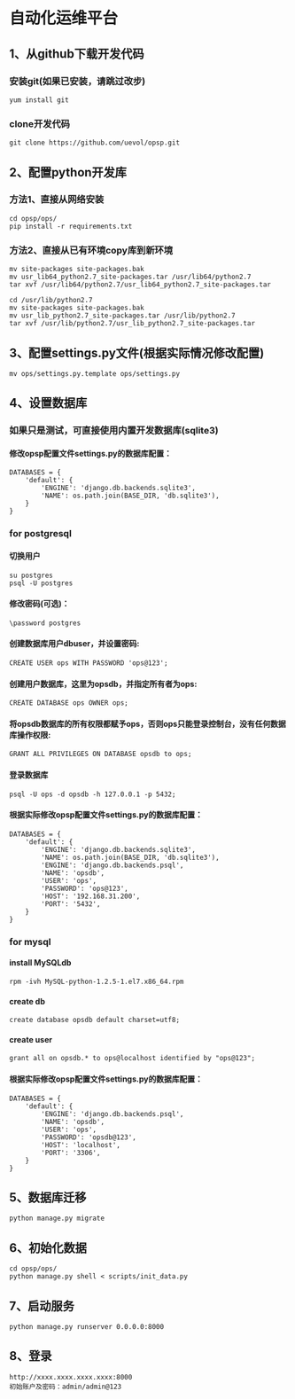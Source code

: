# 自动化运维平台

## 1、从github下载开发代码

### 安装git(如果已安装，请跳过改步)
```
yum install git
```

### clone开发代码
```
git clone https://github.com/uevol/opsp.git
```

## 2、配置python开发库

### 方法1、直接从网络安装
```
cd opsp/ops/
pip install -r requirements.txt
```

### 方法2、直接从已有环境copy库到新环境
```cd /usr/lib64/python2.7  
mv site-packages site-packages.bak  
mv usr_lib64_python2.7_site-packages.tar /usr/lib64/python2.7  
tar xvf /usr/lib64/python2.7/usr_lib64_python2.7_site-packages.tar  

cd /usr/lib/python2.7  
mv site-packages site-packages.bak  
mv usr_lib_python2.7_site-packages.tar /usr/lib/python2.7  
tar xvf /usr/lib/python2.7/usr_lib_python2.7_site-packages.tar
```

## 3、配置settings.py文件(根据实际情况修改配置)
```
mv ops/settings.py.template ops/settings.py
```

## 4、设置数据库

### 如果只是测试，可直接使用内置开发数据库(sqlite3)

#### 修改opsp配置文件settings.py的数据库配置：
```
DATABASES = {  
    'default': { 
        'ENGINE': 'django.db.backends.sqlite3',
        'NAME': os.path.join(BASE_DIR, 'db.sqlite3'), 
    }  
} 
```

### for postgresql

#### 切换用户
```
su postgres
psql -U postgres 
```

#### 修改密码(可选)：
```
\password postgres  
```

#### 创建数据库用户dbuser，并设置密码:
```
CREATE USER ops WITH PASSWORD 'ops@123';  
```

#### 创建用户数据库，这里为opsdb，并指定所有者为ops:
```
CREATE DATABASE ops OWNER ops;  
```

#### 将opsdb数据库的所有权限都赋予ops，否则ops只能登录控制台，没有任何数据库操作权限:
```
GRANT ALL PRIVILEGES ON DATABASE opsdb to ops;  
```

#### 登录数据库
```
psql -U ops -d opsdb -h 127.0.0.1 -p 5432;  
```

#### 根据实际修改opsp配置文件settings.py的数据库配置：

```
DATABASES = {  
    'default': { 
    	'ENGINE': 'django.db.backends.sqlite3',
        'NAME': os.path.join(BASE_DIR, 'db.sqlite3'), 
        'ENGINE': 'django.db.backends.psql',  
        'NAME': 'opsdb',  
        'USER': 'ops',  
        'PASSWORD': 'ops@123',  
        'HOST': '192.168.31.200',  
        'PORT': '5432',  
    }  
} 
```

### for mysql

#### install MySQLdb
```
rpm -ivh MySQL-python-1.2.5-1.el7.x86_64.rpm
```

#### create db
```
create database opsdb default charset=utf8;
```

#### create user
```
grant all on opsdb.* to ops@localhost identified by "ops@123";
```

#### 根据实际修改opsp配置文件settings.py的数据库配置：

```
DATABASES = {  
    'default': { 
        'ENGINE': 'django.db.backends.psql',  
        'NAME': 'opsdb',  
        'USER': 'ops',  
        'PASSWORD': 'opsdb@123',  
        'HOST': 'localhost',  
        'PORT': '3306',  
    }  
} 
```

## 5、数据库迁移
```cd ops
python manage.py migrate
```

## 6、初始化数据
```
cd opsp/ops/
python manage.py shell < scripts/init_data.py
```

## 7、启动服务
```
python manage.py runserver 0.0.0.0:8000
``` 

## 8、登录
```
http://xxxx.xxxx.xxxx.xxxx:8000  
初始账户及密码：admin/admin@123
```
